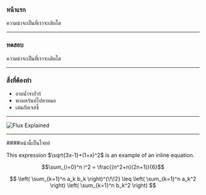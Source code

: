 ### หน้าแรก

ความน่าจะเป็นที่เราจะเติบโต

---

### ทดสอบ

ความน่าจะเป็นที่เราจะเติบโต

---

### สิ่งที่ต้องทำ

- อาบน้ำจากัวร์
- พาลอเร้นท์ไปหาหมอ
- เล่นกับเจสซี่

---

![Flux Explained](https://facebook.github.io/flux/img/flux-simple-f8-diagram-explained-1300w.png)

---

####หน้านี้เป็นโจทย์

This expression $\sqrt{3x-1}+(1+x)^2$ is an example of an inline equation.

$$\sum_{i=0}^n i^2 = \frac{(n^2+n)(2n+1)}{6}$$

$$ \left( \sum_{k=1}^n a_k b_k \right)^{\!\!2} \leq \left( \sum_{k=1}^n a_k^2 \right) \left( \sum_{k=1}^n b_k^2 \right) $$

